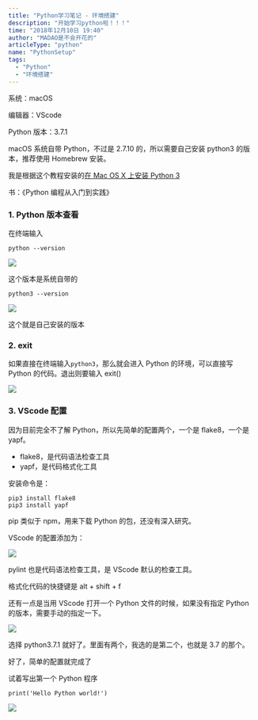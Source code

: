 ```yaml
---
title: "Python学习笔记 - 环境搭建"
description: "开始学习python啦！！！"
time: "2018年12月10日 19:40"
author: "MADAO是不会开花的"
articleType: "python"
name: "PythonSetup"
tags:
  - "Python"
  - "环境搭建"
---
```


系统：macOS

编辑器：VScode

Python 版本：3.7.1

macOS 系统自带 Python，不过是 2.7.10 的，所以需要自己安装 python3 的版本，推荐使用 Homebrew 安装。

我是根据这个教程安装的[在 Mac OS X 上安装 Python 3](https://pythonguidecn.readthedocs.io/zh/latest/starting/install3/osx.html)

书：《Python 编程从入门到实践》

### 1. Python 版本查看

在终端输入

```
python --version
```

![](/articlesImages/python/setup/image.png)

这个版本是系统自带的

```
python3 --version
```

![](/articlesImages/python/setup/image1.png)

这个就是自己安装的版本

### 2. exit

如果直接在终端输入`python3`，那么就会进入 Python 的环境，可以直接写 Python 的代码。退出则要输入 exit()

![](/articlesImages/python/setup/image2.png)

### 3. VScode 配置

因为目前完全不了解 Python，所以先简单的配置两个，一个是 flake8，一个是 yapf。

- flake8，是代码语法检查工具
- yapf，是代码格式化工具

安装命令是：

```
pip3 install flake8
pip3 install yapf
```

pip 类似于 npm，用来下载 Python 的包，还没有深入研究。

VScode 的配置添加为：

![](/articlesImages/python/setup/image3.png)

pylint 也是代码语法检查工具，是 VScode 默认的检查工具。

格式化代码的快捷键是 alt + shift + f

还有一点是当用 VScode 打开一个 Python 文件的时候，如果没有指定 Python 的版本，需要手动的指定一下。

![](/articlesImages/python/setup/image4.png)

选择 python3.7.1 就好了。里面有两个，我选的是第二个，也就是 3.7 的那个。

好了，简单的配置就完成了

试着写出第一个 Python 程序

```
print('Hello Python world!')
```

![](/articlesImages/python/setup/image5.png)
